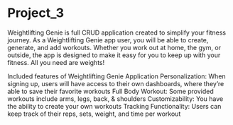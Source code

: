 # Project_3
Weightlifting Genie is full CRUD application created to simplify your fitness journey. 
As a Weightlifting Genie app user, you will be able to create, generate, and add workouts. 
Whether you work out at home, the gym, or outside, the app is designed to make it easy for you to keep up with your fitness. All you need are weights!

Included features of Weightlifting Genie Application
Personalization: When signing up, users will  have access to their own dashboards, where they’re able to save their favorite workouts
Full Body Workout: Some provided workouts include arms, legs, back, & shoulders
Customizability: You have the ability to create your own workouts 
Tracking Functionality: Users can keep track of their reps, sets, weight, and time per workout 
